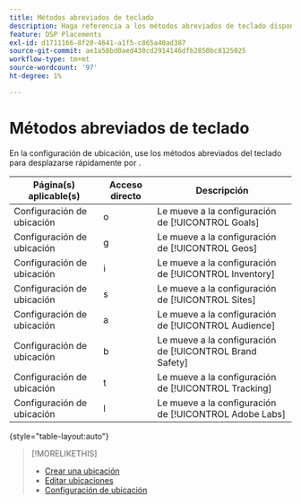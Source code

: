 ```yaml
---
title: Métodos abreviados de teclado
description: Haga referencia a los métodos abreviados de teclado disponibles en la configuración de ubicación.
feature: DSP Placements
exl-id: d1711166-8f20-4641-a1f5-c865a40ad387
source-git-commit: ae1a58bd0aed430cd2914146dfb2850bc8125025
workflow-type: tm+mt
source-wordcount: '97'
ht-degree: 1%

---
```


# Métodos abreviados de teclado

En la configuración de ubicación, use los métodos abreviados del teclado para desplazarse rápidamente por <!-- and to create ads and placements -->.

| Página(s) aplicable(s) | Acceso directo | Descripción |
| ---------------| ----------- | ---------------------- |
| Configuración de ubicación | o | Le mueve a la configuración de [!UICONTROL Goals] |
| Configuración de ubicación | g | Le mueve a la configuración de [!UICONTROL Geos] |
| Configuración de ubicación | i | Le mueve a la configuración de [!UICONTROL Inventory] |
| Configuración de ubicación | s | Le mueve a la configuración de [!UICONTROL Sites] |
| Configuración de ubicación | a | Le mueve a la configuración de [!UICONTROL Audience] |
| Configuración de ubicación | b | Le mueve a la configuración de [!UICONTROL Brand Safety] |
| Configuración de ubicación | t | Le mueve a la configuración de [!UICONTROL Tracking] |
| Configuración de ubicación | l | Le mueve a la configuración de [!UICONTROL Adobe Labs] |

{style="table-layout:auto"}

<!-- | Legacy placement settings | npv | Lets you create a new video placement | -->
<!-- | Legacy placement settings | npd | Lets you create a new display placement | -->
<!-- | Legacy placement settings | nav | Lets you create a new video ad | -->
<!-- | Legacy placement settings | nad | Lets you create a new display ad| -->

>[!MORELIKETHIS]
>
>* [Crear una ubicación](/help/dsp/campaign-management/placements/placement-create.md)
>* [Editar ubicaciones](/help/dsp/campaign-management/placements/placement-edit.md)
>* [Configuración de ubicación](/help/dsp/campaign-management/placements/placement-settings.md)
